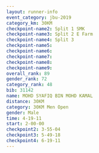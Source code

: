 ```yaml
---
layout: runner-info 
event_category: jbu-2019 
category_km: 30KM 
checkpoint-name2: Split 1 SMK 
checkpoint-name3: Split 2 E Farm 
checkpoint-name4: Split 3 
checkpoint-name5: 
checkpoint-name6: 
checkpoint-name7: 
checkpoint-name8: 
checkpoint-name9: 
overall_rank: 89
gender_rank: 72
category_rank: 48
bib: 31142
name: MOHD SYAFIQ BIN MOHD KAMAL
distance: 30KM
category: 30KM Men Open
gender: Male
time: 4-19-11
start: 2-00-00
checkpoint2: 3-55-04
checkpoint3: 5-49-18
checkpoint4: 6-19-11
---
```

